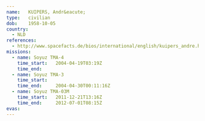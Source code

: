 ```yaml
---
name:	KUIPERS, Andr&eacute;
type:	civilian
dob:	1958-10-05
country:
  - NLD
references:
  - http://www.spacefacts.de/bios/international/english/kuipers_andre.htm
missions:
  - name: Soyuz TMA-4
    time_start:   2004-04-19T03:19Z
    time_end:     
  - name: Soyuz TMA-3
    time_start:   
    time_end:     2004-04-30T00:11:16Z
  - name: Soyuz TMA-03M
    time_start:   2011-12-21T13:16Z
    time_end:     2012-07-01T08:15Z
evas:
---
```

